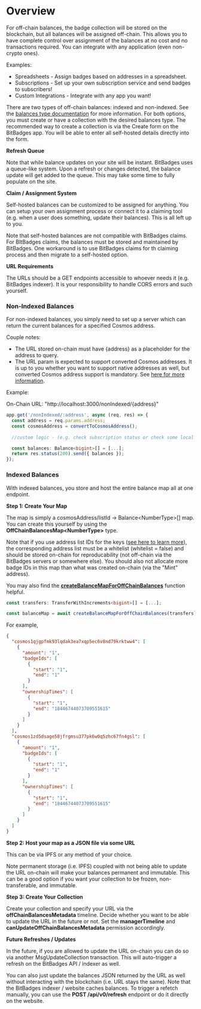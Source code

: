 # Overview

For off-chain balances, the badge collection will be stored on the blockchain, but all balances will be assigned off-chain. This allows you to have complete control over assignment of the balances at no cost and no transactions required. You can integrate with any application (even non-crypto ones).

Examples: &#x20;

* Spreadsheets - Assign badges based on addresses in a spreadsheet.
* Subscriptions - Set up your own subscription service and send badges to subscribers!
* Custom Integrations - Integrate with any app you want!

There are two types of off-chain balances: indexed and non-indexed. See the [balances type documentation](../core-concepts/balance-types.md) for more information. For both options, you must create or have a collection with the desired balances type. The recommended way to create a collection is via the Create form on the BitBadges app. You will be able to enter all self-hosted details directly into the form.

**Refresh Queue**

Note that while balance updates on your site will be instant. BitBadges uses a queue-like system. Upon a refresh or changes detected, the balance update will get added to the queue. This may take some time to fully populate on the site.

**Claim / Assignment System**

Self-hosted balances can be customized to be assigned for anything. You can setup your own assignment process or connect it to a claiming tool (e.g. when a user does something, update their balances). This is all left up to you.

Note that self-hosted balances are not compatible with BitBadges claims. For BItBadges claims, the balances must be stored and maintained by BitBadges. One workaround is to use BitBadges claims for th claiming process and then migrate to a self-hosted option.

**URL Requirements**

The URLs should be a GET endpoints accessible to whoever needs it (e.g. BitBadges indexer). It is your responsibility to handle CORS errors and such yourself.

### Non-Indexed Balances

For non-indexed balances, you simply need to set up a server which can return the current balances for a specified Cosmos address.

Couple notes:

* The URL stored on-chain must have {address} as a placeholder for the address to query.
* The URL param is expected to support converted Cosmos addresses. It is up to you whether you want to support native addresses as well, but converted Cosmos address support is mandatory. See [here for more information](../accounts.md).

Example:

On-Chain URL: "http://localhost:3000/nonIndexed/{address}"

```typescript
app.get('/nonIndexed/:address', async (req, res) => {
  const address = req.params.address; 
  const cosmosAddress = convertToCosmosAddress();
  
  //custom logic - (e.g. check subscription status or check some local DB value)

  const balances: Balance<bigint>[] = [...];
  return res.status(200).send({ balances });
});
```

### Indexed Balances

With indexed balances, you store and host the entire balance map all at one endpoint.

**Step 1: Create Your Map**

The map is simply a cosmosAddress/listId -> Balance\<NumberType>\[] map. You can create this yourself by using the **OffChainBalancesMap\<NumberType>** type.

Note that if you use address list IDs for the keys ([see here to learn more](../core-concepts/address-lists-lists.md)), the corresponding address list must be a whitelist (whitelist = false) and should be stored on-chain for reproducability (not off-chain via the BitBadges servers or somewhere else). You should also not allocate more badge IDs in this map than what was created on-chain (via the "Mint" address).

You may also find the [**createBalanceMapForOffChainBalances**](https://bitbadges.github.io/bitbadgesjs/packages/bitbadgesjs-sdk/docs/functions/createBalanceMapForOffChainBalances.html) function helpful.

```typescript
const transfers: TransferWithIncrements<bigint>[] = [...];

const balanceMap = await createBalanceMapForOffChainBalances(transfers);
```

For example,

```json
{
  "cosmos1qjgpfmk93lqdak3ea7xqp5ec6v8nd79krktww4": [
    {
      "amount": "1",
      "badgeIds": [
        {
          "start": "1",
          "end": "1"
        }
      ],
      "ownershipTimes": [
        {
          "start": "1",
          "end": "18446744073709551615"
        }
      ]
    }
  ],
  "cosmos1zd5dsage58jfrgmsu377pk6w0q5zhc67fn4gsl": [
    {
      "amount": "1",
      "badgeIds": [
        {
          "start": "1",
          "end": "1"
        }
      ],
      "ownershipTimes": [
        {
          "start": "1",
          "end": "18446744073709551615"
        }
      ]
    }
  ]
}
```

**Step 2: Host your map as a JSON file via some URL**

This can be via IPFS or any method of your choice.

Note permanent storage (i.e. IPFS) coupled with not being able to update the URL on-chain will make your balances permanent and immutable. This can be a good option if you want your collection to be frozen, non-transferable, and immutable.

**Step 3: Create Your Collection**

Create your collection and specify your URL via the **offChainBalancesMetadata** timeline. Decide whether you want to be able to update the URL in the future or not. Set the **managerTimeline** and **canUpdateOffChainBalancesMetadata** permission accordingly.

**Future Refreshes / Updates**

In the future, if you are allowed to update the URL on-chain you can do so via another MsgUpdateCollection transaction. This will auto-trigger a refresh on the BitBadges API / indexer as well.

You can also just update the balances JSON returned by the URL as well without interacting with the blockchain (i.e. URL stays the same). Note that the BitBadges indexer / website caches balances. To trigger a refetch manually, you can use the **POST /api/v0/refresh** endpoint or do it directly on the website.
